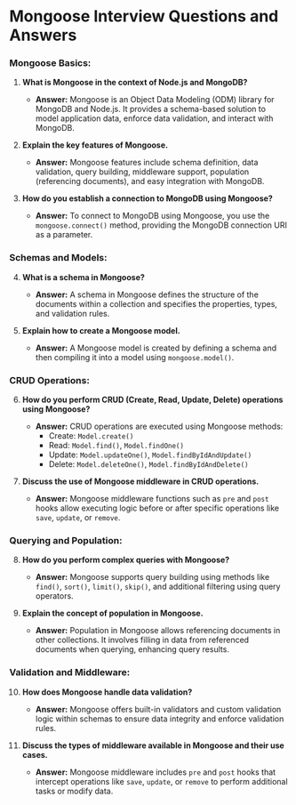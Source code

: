 # Mongoose Interview Questions and Answers

### Mongoose Basics:

1. **What is Mongoose in the context of Node.js and MongoDB?**
   - **Answer:** Mongoose is an Object Data Modeling (ODM) library for MongoDB and Node.js. It provides a schema-based solution to model application data, enforce data validation, and interact with MongoDB.

2. **Explain the key features of Mongoose.**
   - **Answer:** Mongoose features include schema definition, data validation, query building, middleware support, population (referencing documents), and easy integration with MongoDB.

3. **How do you establish a connection to MongoDB using Mongoose?**
   - **Answer:** To connect to MongoDB using Mongoose, you use the `mongoose.connect()` method, providing the MongoDB connection URI as a parameter.

### Schemas and Models:

4. **What is a schema in Mongoose?**
   - **Answer:** A schema in Mongoose defines the structure of the documents within a collection and specifies the properties, types, and validation rules.

5. **Explain how to create a Mongoose model.**
   - **Answer:** A Mongoose model is created by defining a schema and then compiling it into a model using `mongoose.model()`.

### CRUD Operations:

6. **How do you perform CRUD (Create, Read, Update, Delete) operations using Mongoose?**
   - **Answer:** CRUD operations are executed using Mongoose methods:
     - Create: `Model.create()`
     - Read: `Model.find()`, `Model.findOne()`
     - Update: `Model.updateOne()`, `Model.findByIdAndUpdate()`
     - Delete: `Model.deleteOne()`, `Model.findByIdAndDelete()`

7. **Discuss the use of Mongoose middleware in CRUD operations.**
   - **Answer:** Mongoose middleware functions such as `pre` and `post` hooks allow executing logic before or after specific operations like `save`, `update`, or `remove`.

### Querying and Population:

8. **How do you perform complex queries with Mongoose?**
   - **Answer:** Mongoose supports query building using methods like `find()`, `sort()`, `limit()`, `skip()`, and additional filtering using query operators.

9. **Explain the concept of population in Mongoose.**
   - **Answer:** Population in Mongoose allows referencing documents in other collections. It involves filling in data from referenced documents when querying, enhancing query results.

### Validation and Middleware:

10. **How does Mongoose handle data validation?**
    - **Answer:** Mongoose offers built-in validators and custom validation logic within schemas to ensure data integrity and enforce validation rules.

11. **Discuss the types of middleware available in Mongoose and their use cases.**
    - **Answer:** Mongoose middleware includes `pre` and `post` hooks that intercept operations like `save`, `update`, or `remove` to perform additional tasks or modify data.
